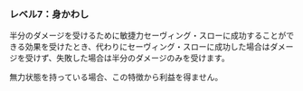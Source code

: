 ### レベル7：身かわし

半分のダメージを受けるために敏捷力セーヴィング・スローに成功することができる効果を受けたとき、代わりにセーヴィング・スローに成功した場合はダメージを受けず、失敗した場合は半分のダメージのみを受けます。

無力状態を持っている場合、この特徴から利益を得ません。
